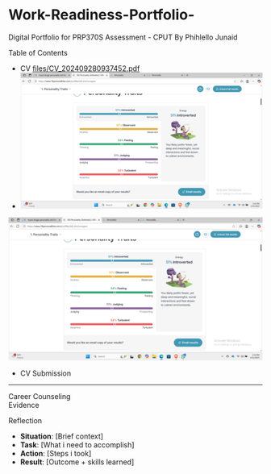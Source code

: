 # Work-Readiness-Portfolio-
Digital Portfolio for PRP370S Assessment - CPUT 
 By   Phihlello Junaid

Table of Contents  
  

 - CV [files/CV_202409280937452.pdf](CV_202409280937452.pdf)
 - <img src="/Screenshot%20(45).png" alt="My Results" width="500" />
 ![My Personality Test Results](/Screenshot%20(45).png)
 - CV Submission
 
---
Career Counseling  
Evidence  

Reflection 
- **Situation**: [Brief context]  
- **Task**: [What i need to accomplish]  
- **Action**: [Steps i took]  
- **Result**: [Outcome + skills learned]  

